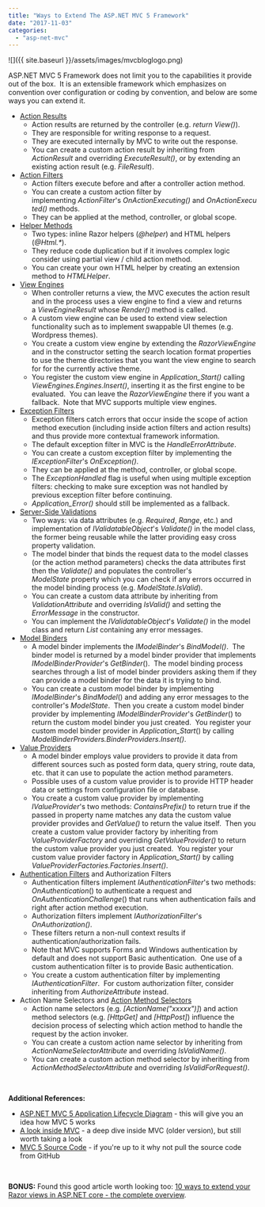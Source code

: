 ```yaml
---
title: "Ways to Extend The ASP.NET MVC 5 Framework"
date: "2017-11-03"
categories: 
  - "asp-net-mvc"
---
```


![]({{ site.baseurl }}/assets/images/mvcbloglogo.png)



ASP.NET MVC 5 Framework does not limit you to the capabilities it provide out of the box.  It is an extensible framework which emphasizes on convention over configuration or coding by convention, and below are some ways you can extend it.

- [Action Results](http://www.c-sharpcorner.com/UploadFile/db2972/custom-action-result-sample-in-mvc-day-36/)
    - Action results are returned by the controller (e.g. _return View()_).
    - They are responsible for writing response to a request.
    - They are executed internally by MVC to write out the response.
    - You can create a custom action result by inheriting from _ActionResult_ and overriding _ExecuteResult()_, or by extending an existing action result (e.g. _FileResult_).
- [Action Filters](https://docs.microsoft.com/en-us/aspnet/mvc/overview/older-versions/hands-on-labs/aspnet-mvc-4-custom-action-filters)
    - Action filters execute before and after a controller action method.
    - You can create a custom action filter by implementing _ActionFilter_'s _OnActionExecuting()_ and _OnActionExecuted()_ methods.
    - They can be applied at the method, controller, or global scope.
- [Helper Methods](http://www.c-sharpcorner.com/article/custom-html-helper-in-Asp-Net-mvc/)
    - Two types: inline Razor helpers (_@helper_) and HTML helpers (_@Html.*_).
    - They reduce code duplication but if it involves complex logic consider using partial view / child action method.
    - You can create your own HTML helper by creating an extension method to _HTMLHelper_.
- [View Engines](http://marisks.net/2017/02/03/razor-view-engine-for-feature-folders/)
    - When controller returns a view, the MVC executes the action result and in the process uses a view engine to find a view and returns a _ViewEngineResult_ whose _Render()_ method is called.
    - A custom view engine can be used to extend view selection functionality such as to implement swappable UI themes (e.g. Wordpress themes).
    - You create a custom view engine by extending the _RazorViewEngine_ and in the constructor setting the search location format properties to use the theme directories that you want the view engine to search for for the currently active theme.
    - You register the custom view engine in _Application_Start()_ calling _ViewEngines.Engines.Insert()_, inserting it as the first engine to be evaluated.  You can leave the _RazorViewEngine_ there if you want a fallback.  Note that MVC supports multiple view engines.
- [Exception Filters](http://www.tutorialsteacher.com/mvc/filters-in-asp.net-mvc)
    - Exception filters catch errors that occur inside the scope of action method execution (including inside action filters and action results) and thus provide more contextual framework information.
    - The default exception filter in MVC is the _HandleErrorAttribute_.
    - You can create a custom exception filter by implementing the _IExceptionFilter_'s _OnException()_.
    - They can be applied at the method, controller, or global scope.
    - The _ExceptionHandled_ flag is useful when using multiple exception filters: checking to make sure exception was not handled by previous exception filter before continuing.
    - _Application_Error()_ should still be implemented as a fallback.
- [Server-Side Validations](http://prideparrot.com/blog/archive/2012/4/model_validation_in_asp_net_mvc)
    - Two ways: via data attributes (e.g. _Required_, _Range_, etc.) and implementation of _IValidatableObject_'s _Validate()_ in the model class, the former being reusable while the latter providing easy cross property validation.
    - The model binder that binds the request data to the model classes (or the action method parameters) checks the data attributes first then the _Validate()_ and populates the controller's _ModelState_ property which you can check if any errors occurred in the model binding process (e.g. _ModelState.IsValid_).
    - You can create a custom data attribute by inheriting from _ValidationAttribute_ and overriding _IsValid()_ and setting the _ErrorMessage_ in the constructor.
    - You can implement the _IValidatableObject_'s _Validate()_ in the model class and return _List_ containing any error messages.
- [Model Binders](http://www.dotnetcurry.com/aspnet-mvc/1261/custom-model-binder-aspnet-mvc)
    - A model binder implements the _IModelBinder_'s _BindModel()_.  The binder model is returned by a model binder provider that implements _IModelBinderProvider_'s _GetBinder_().  The model binding process searches through a list of model binder providers asking them if they can provide a model binder for the data it is trying to bind.
    - You can create a custom model binder by implementing _IModelBinder_'s _BindModel_() and adding any error messages to the controller's _ModelState_.  Then you create a custom model binder provider by implementing _IModelBinderProvider_'s _GetBinder_() to return the custom model binder you just created.  You register your custom model binder provider in _Application_Start_() by calling _ModelBinderProviders.BinderProviders.Insert()_.
- [Value Providers](http://www.c-sharpcorner.com/UploadFile/97fc7a/smart-working-with-custom-value-providers-in-Asp-Net-mvc/)
    - A model binder employs value providers to provide it data from different sources such as posted form data, query string, route data, etc. that it can use to populate the action method parameters.
    - Possible uses of a custom value provider is to provide HTTP header data or settings from configuration file or database.
    - You create a custom value provider by implementing _IValueProvider_'s two methods: _ContainsPrefix()_ to return true if the passed in property name matches any data the custom value provider provides and _GetValue()_ to return the value itself.  Then you create a custom value provider factory by inheriting from _ValueProviderFactory_ and overriding _GetValueProvider()_ to return the custom value provider you just created.  You register your custom value provider factory in _Application_Start()_ by calling _ValueProviderFactories.Factories.Insert()_.
- [Authentication Filters](http://www.dotnetfunda.com/articles/show/2935/creating-custom-authentication-filter-in-aspnet-mvc) and Authorization Filters
    - Authentication filters implement _IAuthenticationFilter_'s two methods: _OnAuthentication_() to authenticate a request and _OnAuthenticationChallenge_() that runs when authentication fails and right after action method execution.
    - Authorization filters implement _IAuthorizationFilter_'s _OnAuthorization()_.
    - These filters return a non-null context results if authentication/authorization fails.
    - Note that MVC supports Forms and Windows authentication by default and does not support Basic authentication.  One use of a custom authentication filter is to provide Basic authentication.
    - You create a custom authentication filter by implementing _IAuthenticationFilter_.  For custom authorization filter, consider inheriting from _AuthorizeAttribute_ instead.
- Action Name Selectors and [Action Method Selectors](http://www.tutorialsteacher.com/articles/define-custom-action-selector-in-mvc)
    - Action name selectors (e.g. _\[ActionName("xxxxx")\]_) and action method selectors (e.g. _\[HttpGet\]_ and _\[HttpPost\]_) influence the decision process of selecting which action method to handle the request by the action invoker.
    - You can create a custom action name selector by inheriting from _ActionNameSelectorAttribute_ and overriding _IsValidName()_.
    - You can create a custom action method selector by inheriting from _ActionMethodSelectorAttribute_ and overriding _IsValidForRequest()_.

 

**Additional References:**

- [ASP.NET MVC 5 Application Lifecycle Diagram](https://docs.microsoft.com/en-us/aspnet/mvc/overview/getting-started/lifecycle-of-an-aspnet-mvc-5-application) - this will give you an idea how MVC 5 works
- [A look inside MVC](http://beletsky.net/blog/categories/insidemvc/) - a deep dive inside MVC (older version), but still worth taking a look
- [MVC 5 Source Code](https://github.com/aspnet/AspNetWebStack) - if you're up to it why not pull the source code from GitHub

 

**BONUS:** Found this good article worth looking too: [10 ways to extend your Razor views in ASP.​NET core - the complete overview](http://asp.net-hacker.rocks/2016/02/18/extending-razor-views.html).
